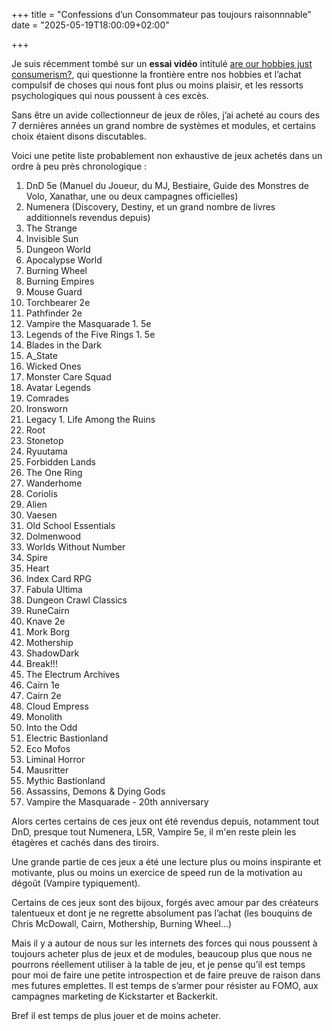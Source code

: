 +++
title = "Confessions d’un Consommateur pas toujours raisonnnable"
date = "2025-05-19T18:00:09+02:00"

+++

Je suis récemment tombé sur un **essai vidéo** intitulé [are our hobbies just consumerism?](https://www.youtube.com/watch?v=B8B8A1B1he8&t=668s), qui questionne la frontière entre nos hobbies et l’achat compulsif de choses qui nous font plus ou moins plaisir, et les ressorts psychologiques qui nous poussent à ces excès.

Sans être un avide collectionneur de jeux de rôles, j’ai acheté au cours des 7 dernières années un grand nombre de systèmes et modules, et certains choix étaient disons discutables.

Voici une petite liste probablement non exhaustive de jeux achetés dans un ordre à peu près chronologique :

1. DnD 5e (Manuel du Joueur, du MJ, Bestiaire, Guide des Monstres de Volo, Xanathar, une ou deux campagnes officielles)
1. Numenera (Discovery, Destiny, et un grand nombre de livres additionnels revendus depuis)
1. The Strange
1. Invisible Sun
1. Dungeon World
1. Apocalypse World
1. Burning Wheel
1. Burning Empires
1. Mouse Guard
1. Torchbearer 2e
1. Pathfinder 2e
1. Vampire the Masquarade 1. 5e
1. Legends of the Five Rings 1. 5e
1. Blades in the Dark
1. A_State
1. Wicked Ones
1. Monster Care Squad
1. Avatar Legends
1. Comrades
1. Ironsworn
1. Legacy 1. Life Among the Ruins
1. Root
1. Stonetop
1. Ryuutama
1. Forbidden Lands
1. The One Ring
1. Wanderhome
1. Coriolis
1. Alien
1. Vaesen
1. Old School Essentials
1. Dolmenwood
1. Worlds Without Number
1. Spire
1. Heart
1. Index Card RPG
1. Fabula Ultima
1. Dungeon Crawl Classics
1. RuneCairn
1. Knave 2e
1. Mork Borg
1. Mothership
1. ShadowDark
1. Break!!!
1. The Electrum Archives
1. Cairn 1e
1. Cairn 2e
1. Cloud Empress
1. Monolith
1. Into the Odd
1. Electric Bastionland
1. Eco Mofos
1. Liminal Horror
1. Mausritter
1. Mythic Bastionland
1. Assassins, Demons & Dying Gods
1. Vampire the Masquarade - 20th anniversary

Alors certes certains de ces jeux ont été revendus depuis, notamment tout DnD, presque tout Numenera, L5R, Vampire 5e, il m'en reste plein les étagères et cachés dans des tiroirs.

Une grande partie de ces jeux a été une lecture plus ou moins inspirante et motivante, plus ou moins un exercice de speed run de la motivation au dégoût (Vampire typiquement).

Certains de ces jeux sont des bijoux, forgés avec amour par des créateurs talentueux et dont je ne regrette absolument pas l’achat (les bouquins de Chris McDowall, Cairn, Mothership, Burning Wheel…)

Mais il y a autour de nous sur les internets des forces qui nous poussent à toujours acheter plus de jeux et de modules, beaucoup plus que nous ne pourrons réellement utiliser à la table de jeu, et je pense qu’il est temps pour moi de faire une petite introspection et de faire preuve de raison dans mes futures emplettes. Il est temps de s’armer pour résister au FOMO, aux campagnes marketing de Kickstarter et Backerkit.

Bref il est temps de plus jouer et de moins acheter.

